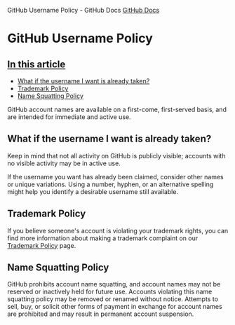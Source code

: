 GitHub Username Policy - GitHub Docs
[GitHub Docs](/en)

# GitHub Username Policy

## [In this article](#in-this-article)
- [What if the username I want is already taken?](#what-if-the-username-i-want-is-already-taken)
- [Trademark Policy](#trademark-policy)
- [Name Squatting Policy](#name-squatting-policy)

GitHub account names are available on a first-come, first-served basis, and are intended for immediate and active use.

## What if the username I want is already taken?

Keep in mind that not all activity on GitHub is publicly visible; accounts with no visible activity may be in active use.

If the username you want has already been claimed, consider other names or unique variations. Using a number, hyphen, or an alternative spelling might help you identify a desirable username still available.

## Trademark Policy

If you believe someone's account is violating your trademark rights, you can find more information about making a trademark complaint on our
[Trademark Policy](/en/articles/github-trademark-policy)
page.

## Name Squatting Policy

GitHub prohibits account name squatting, and account names may not be reserved or inactively held for future use. Accounts violating this name squatting policy may be removed or renamed without notice. Attempts to sell, buy, or solicit other forms of payment in exchange for account names are prohibited and may result in permanent account suspension.
